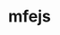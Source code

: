 ---
layout: home
 
title: mfejs
titleTemplate: 企业级前端开发框架
 
hero:
  name: 企业级
  text: 前端开发框架
  tagline: 支持Vue、React、小程序
  # image:
  #   src: /banner.png
  #   alt: 前端开发框架
  actions:
    - theme: brand
      text: 开始使用
      link: /guide/index
 
features:
  - icon: 💡
    title: 开箱即用
    details: 内置路由、构建、部署、测试、Lint 等
  - icon: 📦
    title: 最佳实践
    details: 内置微前端、数据流、权限、国际化、icons 方案、埋点、antd、请求、CSS 方案、图表等最佳实践。
  - icon: 🛠️
    title: 高扩展性
    details: 实现了 web 应用开发的完整生命周期，并使之插件化，包括内部功能也是全由插件实现
---